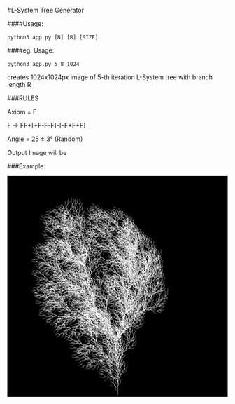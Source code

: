 #L-System Tree Generator

####Usage: 
```
python3 app.py [N] [R] [SIZE] 
```

####eg. Usage: 
```
python3 app.py 5 8 1024
```

creates 1024x1024px image of 5-th iteration L-System tree with branch length R

###RULES

Axiom = F

F -> FF+[+F-F-F]-[-F+F+F]

Angle = 25 ± 3° (Random)

Output Image will be 

###Example:

![](tree.jpg)